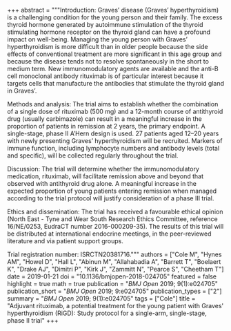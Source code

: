 +++
abstract = """Introduction: Graves’ disease (Graves’ hyperthyroidism) is a challenging condition for the young person and their family. The excess thyroid hormone generated by autoimmune stimulation of the thyroid stimulating hormone receptor on the thyroid gland can have a profound impact on well-being. Managing the young person with Graves’ hyperthyroidism is more difficult than in older people because the side effects of conventional treatment are more significant in this age group and because the disease tends not to resolve spontaneously in the short to medium term. New immunomodulatory agents are available and the anti-B cell monoclonal antibody rituximab is of particular interest because it targets cells that manufacture the antibodies that stimulate the thyroid gland in Graves’.

Methods and analysis: The trial aims to establish whether the combination of a single dose of rituximab (500 mg) and a 12-month course of antithyroid drug (usually carbimazole) can result in a meaningful increase in the proportion of patients in remission at 2 years, the primary endpoint. A single-stage, phase II A’Hern design is used. 27 patients aged 12–20 years with newly presenting Graves’ hyperthyroidism will be recruited. Markers of immune function, including lymphocyte numbers and antibody levels (total and specific), will be collected regularly throughout the trial.

Discussion: The trial will determine whether the immunomodulatory medication, rituximab, will facilitate remission above and beyond that observed with antithyroid drug alone. A meaningful increase in the expected proportion of young patients entering remission when managed according to the trial protocol will justify consideration of a phase III trial.

Ethics and dissemination: The trial has received a favourable ethical opinion (North East - Tyne and Wear South Research Ethics Committee, reference 16/NE/0253, EudraCT number 2016-000209-35). The results of this trial will be distributed at international endocrine meetings, in the peer-reviewed literature and via patient support groups.

Trial registration number: ISRCTN20381716."""
authors = ["Cole M", "Hynes AM", "Howel D", "Hall L", "Abinun M", "Allahabadia A", "Barrett T", "Boelaert K", "Drake AJ", "Dimitri P", "Kirk J", "Zammitt N", "Pearce S", "Cheetham T"]
date = 2019-01-21
doi = "10.1136/bmjopen-2018-024705"
featured = false
highlight = true
math = true
publication = "*BMJ Open* 2019; 9(1):e024705"
publication_short = "*BMJ Open* 2019; 9:e024705"
publication_types = ["2"]
summary = "*BMJ Open* 2019; 9(1):e024705"
tags = ["Cole"]
title = "Adjuvant rituximab, a potential treatment for the young patient with Graves' hyperthyroidism (RiGD): Study protocol for a single-arm, single-stage, phase II trial"
+++
